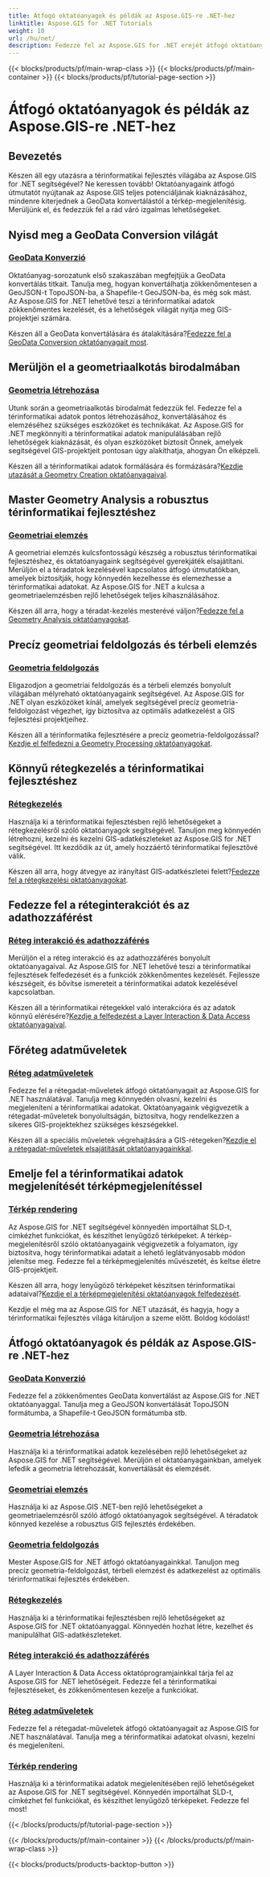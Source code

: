 ```yaml
---
title: Átfogó oktatóanyagok és példák az Aspose.GIS-re .NET-hez
linktitle: Aspose.GIS for .NET Tutorials
weight: 10
url: /hu/net/
description: Fedezze fel az Aspose.GIS for .NET erejét átfogó oktatóanyagok segítségével. Sajátítsa el a GeoData konverziót, geometria létrehozását, elemzését, rétegkezelését és még sok mást.
---
```


{{< blocks/products/pf/main-wrap-class >}}
{{< blocks/products/pf/main-container >}}
{{< blocks/products/pf/tutorial-page-section >}}

# Átfogó oktatóanyagok és példák az Aspose.GIS-re .NET-hez


## Bevezetés

Készen áll egy utazásra a térinformatikai fejlesztés világába az Aspose.GIS for .NET segítségével? Ne keressen tovább! Oktatóanyagaink átfogó útmutatót nyújtanak az Aspose.GIS teljes potenciáljának kiaknázásához, mindenre kiterjednek a GeoData konvertálástól a térkép-megjelenítésig. Merüljünk el, és fedezzük fel a rád váró izgalmas lehetőségeket.

## Nyisd meg a GeoData Conversion világát

### [GeoData Konverzió](./geo-data-conversion/)

Oktatóanyag-sorozatunk első szakaszában megfejtjük a GeoData konvertálás titkait. Tanulja meg, hogyan konvertálhatja zökkenőmentesen a GeoJSON-t TopoJSON-ba, a Shapefile-t GeoJSON-ba, és még sok mást. Az Aspose.GIS for .NET lehetővé teszi a térinformatikai adatok zökkenőmentes kezelését, és a lehetőségek világát nyitja meg GIS-projektjei számára.

 Készen áll a GeoData konvertálására és átalakítására?[Fedezze fel a GeoData Conversion oktatóanyagait most](./geo-data-conversion/).

## Merüljön el a geometriaalkotás birodalmában

### [Geometria létrehozása](./geometry-creation/)

Utunk során a geometriaalkotás birodalmát fedezzük fel. Fedezze fel a térinformatikai adatok pontos létrehozásához, konvertálásához és elemzéséhez szükséges eszközöket és technikákat. Az Aspose.GIS for .NET megkönnyíti a térinformatikai adatok manipulálásában rejlő lehetőségek kiaknázását, és olyan eszközöket biztosít Önnek, amelyek segítségével GIS-projektjeit pontosan úgy alakíthatja, ahogyan Ön elképzeli.

 Készen áll a térinformatikai adatok formálására és formázására?[Kezdje utazását a Geometry Creation oktatóanyagaival](./geometry-creation/).

## Master Geometry Analysis a robusztus térinformatikai fejlesztéshez

### [Geometriai elemzés](./geometry-analysis/)

A geometriai elemzés kulcsfontosságú készség a robusztus térinformatikai fejlesztéshez, és oktatóanyagaink segítségével gyerekjáték elsajátítani. Merüljön el a téradatok kezelésével kapcsolatos átfogó útmutatókban, amelyek biztosítják, hogy könnyedén kezelhesse és elemezhesse a térinformatikai adatokat. Az Aspose.GIS for .NET a kulcsa a geometriaelemzésben rejlő lehetőségek teljes kihasználásához.

 Készen áll arra, hogy a téradat-kezelés mesterévé váljon?[Fedezze fel a Geometry Analysis oktatóanyagokat](./geometry-analysis/).

## Precíz geometriai feldolgozás és térbeli elemzés

### [Geometria feldolgozás](./geometry-processing/)

Eligazodjon a geometriai feldolgozás és a térbeli elemzés bonyolult világában mélyreható oktatóanyagaink segítségével. Az Aspose.GIS for .NET olyan eszközöket kínál, amelyek segítségével precíz geometria-feldolgozást végezhet, így biztosítva az optimális adatkezelést a GIS fejlesztési projektjeihez.

 Készen áll a térinformatika fejlesztésére a precíz geometria-feldolgozással?[Kezdje el felfedezni a Geometry Processing oktatóanyagokat](./geometry-processing/).

## Könnyű rétegkezelés a térinformatikai fejlesztéshez

### [Rétegkezelés](./layer-management/)

Használja ki a térinformatikai fejlesztésben rejlő lehetőségeket a rétegkezelésről szóló oktatóanyagok segítségével. Tanuljon meg könnyedén létrehozni, kezelni és kezelni GIS-adatkészleteket az Aspose.GIS for .NET segítségével. Itt kezdődik az út, amely hozzáértő térinformatikai fejlesztővé válik.

 Készen áll arra, hogy átvegye az irányítást GIS-adatkészletei felett?[Fedezze fel a rétegkezelési oktatóanyagokat](./layer-management/).

## Fedezze fel a réteginterakciót és az adathozzáférést

### [Réteg interakció és adathozzáférés](./layer-interaction-and-data-access/)

Merüljön el a réteg interakció és az adathozzáférés bonyolult oktatóanyagaival. Az Aspose.GIS for .NET lehetővé teszi a térinformatikai fejlesztések felfedezését és a funkciók zökkenőmentes kezelését. Fejlessze készségeit, és bővítse ismereteit a térinformatikai adatok kezelésével kapcsolatban.

 Készen áll a térinformatikai rétegekkel való interakcióra és az adatok könnyű elérésére?[Kezdje a felfedezést a Layer Interaction & Data Access oktatóanyagaival](./layer-interaction-and-data-access/).

## Főréteg adatműveletek

### [Réteg adatműveletek](./layer-data-operations/)

Fedezze fel a rétegadat-műveletek átfogó oktatóanyagait az Aspose.GIS for .NET használatával. Tanulja meg könnyedén olvasni, kezelni és megjeleníteni a térinformatikai adatokat. Oktatóanyagaink végigvezetik a rétegadat-műveletek bonyolultságán, biztosítva, hogy rendelkezzen a sikeres GIS-projektekhez szükséges készségekkel.

 Készen áll a speciális műveletek végrehajtására a GIS-rétegeken?[Kezdje el a rétegadat-műveletek elsajátítását oktatóanyagainkkal](./layer-data-operations/).

## Emelje fel a térinformatikai adatok megjelenítését térképmegjelenítéssel

### [Térkép rendering](./map-rendering/)

Az Aspose.GIS for .NET segítségével könnyedén importálhat SLD-t, címkézhet funkciókat, és készíthet lenyűgöző térképeket. A térkép-megjelenítésről szóló oktatóanyagaink végigvezetik a folyamaton, így biztosítva, hogy térinformatikai adatait a lehető leglátványosabb módon jelenítse meg. Fedezze fel a térképmegjelenítés művészetét, és keltse életre GIS-projektjeit.

 Készen áll arra, hogy lenyűgöző térképeket készítsen térinformatikai adataival?[Kezdje el a térképmegjelenítési oktatóanyagok felfedezését](./map-rendering/).

Kezdje el még ma az Aspose.GIS for .NET utazását, és hagyja, hogy a térinformatikai fejlesztés világa kitáruljon a szeme előtt. Boldog kódolást!
## Átfogó oktatóanyagok és példák az Aspose.GIS-re .NET-hez 
### [GeoData Konverzió](./geo-data-conversion/)
Fedezze fel a zökkenőmentes GeoData konvertálást az Aspose.GIS for .NET oktatóanyaggal. Tanulja meg a GeoJSON konvertálását TopoJSON formátumba, a Shapefile-t GeoJSON formátumba stb.
### [Geometria létrehozása](./geometry-creation/)
Használja ki a térinformatikai adatok kezelésében rejlő lehetőségeket az Aspose.GIS for .NET segítségével. Merüljön el oktatóanyagainkban, amelyek lefedik a geometria létrehozását, konvertálását és elemzését.
### [Geometriai elemzés](./geometry-analysis/)
Használja ki az Aspose.GIS .NET-ben rejlő lehetőségeket a geometriaelemzésről szóló átfogó oktatóanyagok segítségével. A téradatok könnyed kezelése a robusztus GIS fejlesztés érdekében.
### [Geometria feldolgozás](./geometry-processing/)
Mester Aspose.GIS for .NET átfogó oktatóanyagainkkal. Tanuljon meg precíz geometria-feldolgozást, térbeli elemzést és adatkezelést az optimális térinformatikai fejlesztés érdekében.
### [Rétegkezelés](./layer-management/)
Használja ki a térinformatikai fejlesztésben rejlő lehetőségeket az Aspose.GIS for .NET oktatóanyaggal. Könnyedén hozhat létre, kezelhet és manipulálhat GIS-adatkészleteket. 
### [Réteg interakció és adathozzáférés](./layer-interaction-and-data-access/)
A Layer Interaction & Data Access oktatóprogramjainkkal tárja fel az Aspose.GIS for .NET lehetőségeit. Fedezze fel a térinformatikai fejlesztéseket, és zökkenőmentesen kezelje a funkciókat.
### [Réteg adatműveletek](./layer-data-operations/)
Fedezze fel a rétegadat-műveletek átfogó oktatóanyagait az Aspose.GIS for .NET használatával. Tanulja meg a térinformatikai adatokat olvasni, kezelni és megjeleníteni.
### [Térkép rendering](./map-rendering/)
Használja ki a térinformatikai adatok megjelenítésében rejlő lehetőségeket az Aspose.GIS for .NET segítségével. Könnyedén importálhat SLD-t, címkézhet fel funkciókat, és készíthet lenyűgöző térképeket. Fedezze fel most!

{{< /blocks/products/pf/tutorial-page-section >}}

{{< /blocks/products/pf/main-container >}}
{{< /blocks/products/pf/main-wrap-class >}}

{{< blocks/products/products-backtop-button >}}
